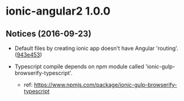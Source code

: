 # ionic-angular2 1.0.0

## Notices (2016-09-23)

* Default files by creating ionic app doesn't have Angular 'routing'. ([943e453](https://github.com/okapie/ionic-angular2/commit/943e453))

* Typescript compile depends on npm module called 'ionic-gulp-browserify-typescript'.

	* ref: https://www.npmjs.com/package/ionic-gulp-browserify-typescript